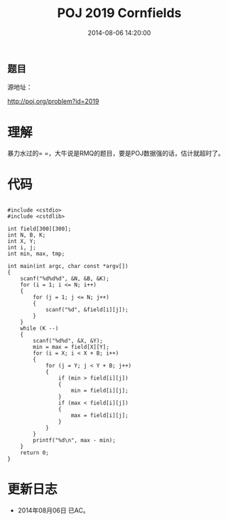 ﻿---
layout: post
title: POJ 2019 Cornfields
date: 2014-08-06 14:20:00
categories: Exercise
toc: true
---
## 题目
源地址：

http://poj.org/problem?id=2019

# 理解
暴力水过的= =，大牛说是RMQ的题目，要是POJ数据强的话，估计就超时了。

<!-- more -->

# 代码

```

#include <cstdio>
#include <cstdlib>

int field[300][300];
int N, B, K;
int X, Y;
int i, j;
int min, max, tmp;

int main(int argc, char const *argv[])
{
    scanf("%d%d%d", &N, &B, &K);
    for (i = 1; i <= N; i++)
    {
        for (j = 1; j <= N; j++)
        {
            scanf("%d", &field[i][j]);
        }
    }
    while (K --)
    {
        scanf("%d%d", &X, &Y);
        min = max = field[X][Y];
        for (i = X; i < X + B; i++)
        {
            for (j = Y; j < Y + B; j++)
            {
                if (min > field[i][j])
                {
                    min = field[i][j];
                }
                if (max < field[i][j])
                {
                    max = field[i][j];
                }
            }
        }
        printf("%d\n", max - min);
    }
    return 0;
}

```

# 更新日志
- 2014年08月06日 已AC。